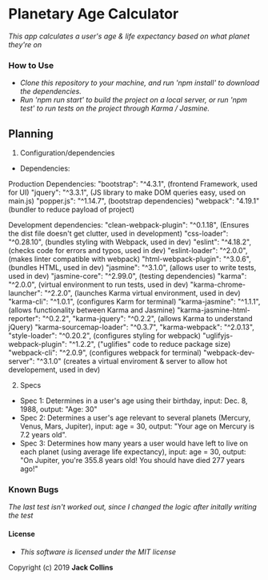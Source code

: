 # Planetary Age Calculator
 _This app calculates a user's age & life expectancy based on what planet they're on_

### How to Use
* _Clone this repository to your machine, and run 'npm install' to download the dependencies._
* _Run 'npm run start' to build the project on a local server, or run 'npm test' to run tests on the project through Karma / Jasmine._



## Planning

1. Configuration/dependencies
  * Dependencies:

  Production Dependencies:
    "bootstrap": "^4.3.1", (frontend Framework, used for UI)
    "jquery": "^3.3.1", (JS library to make DOM queries easy, used on main.js)
    "popper.js": "^1.14.7", (bootstrap dependencies)
    "webpack": "4.19.1" (bundler to reduce payload of project)

  Development dependencies:
    "clean-webpack-plugin": "^0.1.18", (Ensures the dist file doesn't get clutter, used in development)
    "css-loader": "^0.28.10", (bundles styling with Webpack, used in dev)
    "eslint": "^4.18.2", (checks code for errors and typos, used in dev)
    "eslint-loader": "^2.0.0", (makes linter compatible with webpack)
    "html-webpack-plugin": "^3.0.6", (bundles HTML, used in dev)
    "jasmine": "^3.1.0", (allows user to write tests, used in dev)
    "jasmine-core": "^2.99.0", (testing dependencies)
    "karma": "^2.0.0", (virtual environment to run tests, used in dev)
    "karma-chrome-launcher": "^2.2.0", (launches Karma virtual environment, used in dev)
    "karma-cli": "^1.0.1", (configures Karm for terminal)
    "karma-jasmine": "^1.1.1", (allows functionality between Karma and Jasmine)
    "karma-jasmine-html-reporter": "^0.2.2",
    "karma-jquery": "^0.2.2", (allows Karma to understand jQuery)
    "karma-sourcemap-loader": "^0.3.7",
    "karma-webpack": "^2.0.13",
    "style-loader": "^0.20.2", (configures styling for webpack)
    "uglifyjs-webpack-plugin": "^1.2.2", ("uglifies" code to reduce package size)
    "webpack-cli": "^2.0.9", (configures webpack for terminal)
    "webpack-dev-server": "^3.1.0" (creates a virtual enviroment & server to allow hot developement, used in dev)


2. Specs
  * Spec 1: Determines in a user's age using their birthday, input: Dec. 8, 1988, output: "Age: 30"
  * Spec 2: Determines a user's age relevant to several planets (Mercury, Venus, Mars, Jupiter), input: age = 30, output: "Your age on Mercury is 7.2 years old".
  * Spec 3: Determines how many years a user would have left to live on each planet (using average life expectancy), input: age = 30, output: "On Jupiter, you're 355.8 years old! You should have died 277 years ago!"

### Known Bugs

*_The last test isn't worked out, since I changed the logic after initally writing the test_*

#### License
  * _This software is licensed under the MIT license_

Copyright (c) 2019 **Jack Collins**

